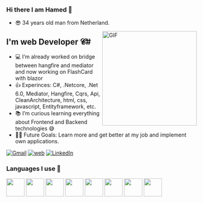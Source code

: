 ### Hi there I am Hamed 👋
- 😎 34 years old man from Netherland.

<img align="right" alt="GIF" height="250px"  src="https://i.imgur.com/9wQrIbR.png" />

## I'm web Developer 𝓒# 
- 💻 I’m already worked on bridge between hangfire and mediator and now working on FlashCard with blazor 
- 👍 Experinces: C#, .Netcore, .Net 6.0, Mediator, Hangfire, Cqrs, Api, CleanArchitecture, html, css, javascript, Entityframework, etc.
- 📚 I’m curious learning everything about Frontend and Backend technologies 😅
- 💪🏼 Future Goals: Learn more and get better at my job and implement own applications.

[![Gmail](https://icons.iconarchive.com/icons/ncrow/mega-pack-1/48/Gmail-icon.png)](mailto:fttcab@gmail.com)
[![web](https://icons.iconarchive.com/icons/simon-cook/xtra-orange/48/HTTP-icon.png)](https://7net.nl)
[![LinkedIn](https://icons.iconarchive.com/icons/designbolts/ios8-style-social/48/Linkedin-icon.png)](https://www.linkedin.com/in/hamed-s-h/)


### Languages I use 📑


<img width="48px" height="48px" style="display: inline;" src="https://www.freeiconspng.com/uploads/c-logo-icon-18.png" /> 
<img width="48px" height="48px" style="display: inline;" src="https://upload.wikimedia.org/wikipedia/commons/thumb/6/61/HTML5_logo_and_wordmark.svg/800px-HTML5_logo_and_wordmark.svg.png" />
<img width="48px" height="48px" style="display: inline;" src="https://upload.wikimedia.org/wikipedia/commons/thumb/d/d5/CSS3_logo_and_wordmark.svg/800px-CSS3_logo_and_wordmark.svg.png" />
<img width="48px" height="48px" style="display: inline;" src="https://www.smalsresearch.be/wp-content/uploads/2014/07/js5logo.png" />
<img width="48px" height="48px" style="display: inline;" src="https://www.delta-n.nl/wp-content/uploads/2018/06/dotnet-core.png" />
<img width="48px" height="48px" style="display: inline;" src="https://www.delta-n.nl/wp-content/uploads/2019/10/BrandBlazor_uitgelicht.png" />
<img width="48px" height="48px" style="display: inline;" src="https://aspnetboilerplate.com/images/logos/tools/ef.png" />
<img width="48px" height="48px" style="display: inline;" src="https://e7.pngegg.com/pngimages/515/909/png-clipart-microsoft-sql-server-computer-servers-database-microsoft-microsoft-sql-server-server-computer.png" />


